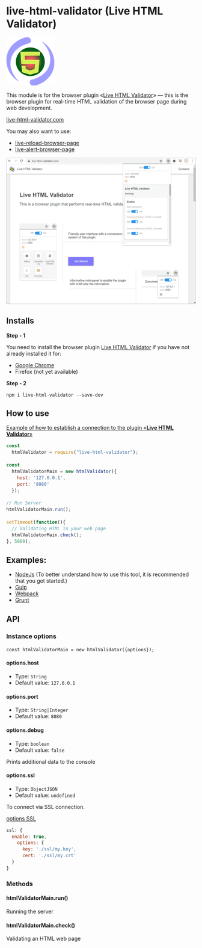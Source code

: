# live-html-validator (Live HTML Validator)

![Live HTML Validator](https://raw.githubusercontent.com/Yuriy-Svetlov/live-html-validator/main/images/on_128x128_v1.png)

This module is for the browser plugin «[Live HTML Validator](https://live-html-validator.com)» — this is the browser plugin for real-time HTML validation of the browser page during web development.

[live-html-validator.com](https://live-html-validator.com/)

You may also want to use: 
* [live-reload-browser-page](https://live-reload-browser-page.com/)
* [live-alert-browser-page](https://live-alert-browser-page.com/)

![Live HTML Validator](https://raw.githubusercontent.com/Yuriy-Svetlov/live-html-validator/main/images/main.png)



## Installs

**Step - 1** 

You need to install the browser plugin [Live HTML Validator](https://live-html-validator.com/) if you have not already installed it for:
  * [Google Chrome](#)
  * Firefox (not yet available)
  
**Step - 2**
```shell
npm i live-html-validator --save-dev
```

##  How to use

[Example of how to establish a connection to the plugin «**Live HTML Validator**»](https://github.com/Yuriy-Svetlov/live-html-validator/tree/main/documentation/examples/%D1%81onnect_to_server)

```javascript
const 
  htmlValidator = require("live-html-validator");

const
  htmlValidatorMain = new htmlValidator({
    host: '127.0.0.1',
    port: '8080'
  });

// Run Server
htmlValidatorMain.run();

setTimeout(function(){
  // Validating HTML in your web page
  htmlValidatorMain.check();
}, 5000);
```

##  Examples:

* [NodeJs](https://github.com/Yuriy-Svetlov/live-html-validator/tree/main/documentation/examples/nodejs/1) (To better understand how to use this tool, it is recommended that you get started.)
* [Gulp](https://github.com/Yuriy-Svetlov/live-html-validator/tree/main/documentation/examples/gulp)
* [Webpack](https://github.com/Yuriy-Svetlov/live-html-validator/tree/main/documentation/examples/webpack)
* [Grunt](https://github.com/Yuriy-Svetlov/live-html-validator/tree/main/documentation/examples/grunt)


##  API

### Instance options

`const htmlValidatorMain = new htmlValidator({options});`

#### options.host
* Type: `String`
* Default value: `127.0.0.1`

#### options.port
* Type: `String|Integer`
* Default value: `8080`

#### options.debug
* Type: `boolean`
* Default value: `false`

Prints additional data to the console

#### options.ssl
* Type: `ObjectJSON`
* Default value: `undefined`

To connect via SSL connection.

[options SSL](https://nodejs.org/api/tls.html#tls_tls_createsecurecontext_options)

```js
ssl: { 
  enable: true,
    options: { 
      key: './ssl/my.key',
      cert: './ssl/my.crt'  
  }               
}
```

### Methods

#### htmlValidatorMain.run()
Running the server

#### htmlValidatorMain.check()
Validating an HTML web page
